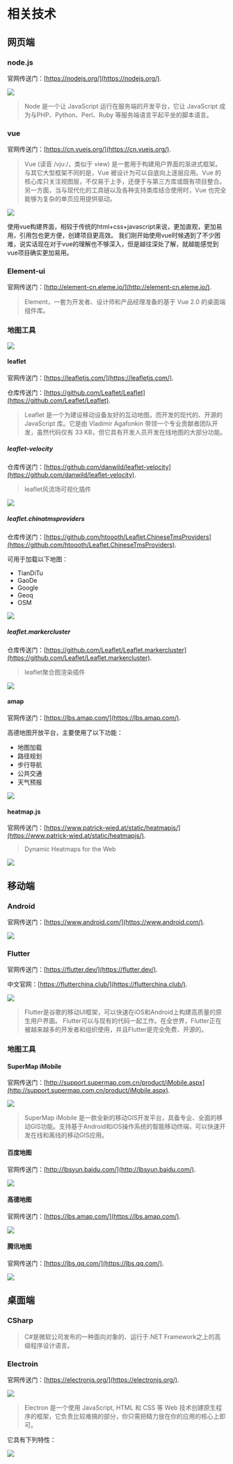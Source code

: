 # 相关技术

## 网页端

### node.js

官网传送门：[https://nodejs.org/](https://nodejs.org/).

![](https://raw.githubusercontent.com/songtianlun/Image-Hosting/image/20190415203727.png)
>Node 是一个让 JavaScript 运行在服务端的开发平台，它让 JavaScript 成为与PHP、Python、Perl、Ruby 等服务端语言平起平坐的脚本语言。

### vue

官网传送门：[https://cn.vuejs.org/](https://cn.vuejs.org/).

>Vue (读音 /vjuː/，类似于 view) 是一套用于构建用户界面的渐进式框架。与其它大型框架不同的是，Vue 被设计为可以自底向上逐层应用。Vue 的核心库只关注视图层，不仅易于上手，还便于与第三方库或既有项目整合。另一方面，当与现代化的工具链以及各种支持类库结合使用时，Vue 也完全能够为复杂的单页应用提供驱动。

![](http://photo-frytea.test.upcdn.net/20190318075739.png)

使用vue构建界面，相较于传统的html+css+javascript来说，更加直观，更加易用，引用包也更方便，创建项目更高效。
我们刚开始使用vue时候遇到了不少困难，说实话现在对于vue的理解也不够深入，但是越往深处了解，就越能感觉到vue项目确实更加易用。

### Element-ui

官网传送门：[http://element-cn.eleme.io/](http://element-cn.eleme.io/).

>Element，一套为开发者、设计师和产品经理准备的基于 Vue 2.0 的桌面端组件库。


### 地图工具

![](http://photo-frytea.test.upcdn.net/20190318075201.png)

#### leaflet

官网传送门：[https://leafletjs.com/](https://leafletjs.com/).

仓库传送门：[https://github.com/Leaflet/Leaflet](https://github.com/Leaflet/Leaflet).

>Leaflet 是一个为建设移动设备友好的互动地图，而开发的现代的、开源的 JavaScript 库。它是由 Vladimir Agafonkin 带领一个专业贡献者团队开发，虽然代码仅有 33 KB，但它具有开发人员开发在线地图的大部分功能。

##### leaflet-velocity

仓库传送门：[https://github.com/danwild/leaflet-velocity](https://github.com/danwild/leaflet-velocity).

>leaflet风流场可视化插件

![](http://photo-frytea.test.upcdn.net/20190318075257.png)

##### leaflet.chinatmsproviders

仓库传送门：[https://github.com/htoooth/Leaflet.ChineseTmsProviders](https://github.com/htoooth/Leaflet.ChineseTmsProviders).

可用于加载以下地图：
* TianDiTu
* GaoDe
* Google
* Geoq
* OSM

![](http://photo-frytea.test.upcdn.net/20190318075400.png)

##### leaflet.markercluster

仓库传送门：[https://github.com/Leaflet/Leaflet.markercluster](https://github.com/Leaflet/Leaflet.markercluster).

>leaflet聚合图渲染插件

![](http://photo-frytea.test.upcdn.net/20190318075525.png)

#### amap

官网传送门：[https://lbs.amap.com/](https://lbs.amap.com/).

高德地图开放平台，主要使用了以下功能：
* 地图加载
* 路径规划
* 步行导航
* 公共交通
* 天气预报

![](http://photo-frytea.test.upcdn.net/20190318074808.png)

#### heatmap.js

官网传送门：[https://www.patrick-wied.at/static/heatmapjs/](https://www.patrick-wied.at/static/heatmapjs/).

>Dynamic Heatmaps for the Web

![](http://photo-frytea.test.upcdn.net/20190318075614.png)


## 移动端

### Android

官网传送门：[https://www.android.com/](https://www.android.com/).

![](https://raw.githubusercontent.com/songtianlun/Image-Hosting/image/20190415204439.png)


### Flutter


官网传送门：[https://flutter.dev/](https://flutter.dev/).

中文官网：[https://flutterchina.club/](https://flutterchina.club/).


![](https://raw.githubusercontent.com/songtianlun/Image-Hosting/image/20190415204539.png)


>Flutter是谷歌的移动UI框架，可以快速在iOS和Android上构建高质量的原生用户界面。 Flutter可以与现有的代码一起工作。在全世界，Flutter正在被越来越多的开发者和组织使用，并且Flutter是完全免费、开源的。

### 地图工具

#### SuperMap iMobile

官网传送门：[http://support.supermap.com.cn/product/iMobile.aspx](http://support.supermap.com.cn/product/iMobile.aspx).

![](https://raw.githubusercontent.com/songtianlun/Image-Hosting/image/20190415204907.png)

>SuperMap iMobile 是一款全新的移动GIS开发平台，具备专业、全面的移动GIS功能。支持基于Android和iOS操作系统的智能移动终端，可以快速开发在线和离线的移动GIS应用。

#### 百度地图

官网传送门：[http://lbsyun.baidu.com/](http://lbsyun.baidu.com/).

![](https://raw.githubusercontent.com/songtianlun/Image-Hosting/image/20190415205009.png)

#### 高德地图

官网传送门：[https://lbs.amap.com/](https://lbs.amap.com/).

![](https://raw.githubusercontent.com/songtianlun/Image-Hosting/image/20190415205044.png)

#### 腾讯地图

官网传送门：[https://lbs.qq.com/](https://lbs.qq.com/).

![](https://raw.githubusercontent.com/songtianlun/Image-Hosting/image/20190415205108.png)

## 桌面端

### CSharp

>C#是微软公司发布的一种面向对象的、运行于.NET Framework之上的高级程序设计语言。



### Electroin

官网传送门：[https://electronjs.org/](https://electronjs.org/).

![](https://raw.githubusercontent.com/songtianlun/Image-Hosting/image/20190415205417.png)

> Electron 是一个使用 JavaScript, HTML 和 CSS 等 Web 技术创建原生程序的框架，它负责比较难搞的部分，你只需把精力放在你的应用的核心上即可。

它具有下列特性：

![](https://raw.githubusercontent.com/songtianlun/Image-Hosting/image/20190415205513.png)

